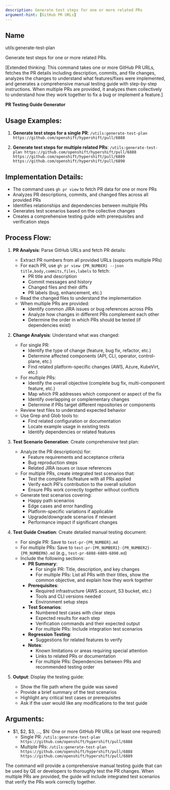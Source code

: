 ```yaml
---
description: Generate test steps for one or more related PRs
argument-hint: [GitHub PR URLs]
---
```


## Name
utils:generate-test-plan

Generate test steps for one or more related PRs.

[Extended thinking: This command takes one or more GitHub PR URLs, fetches the PR details including description, commits, and file changes, analyzes the changes to understand what features/fixes were implemented, and generates a comprehensive manual testing guide with step-by-step instructions. When multiple PRs are provided, it analyzes them collectively to understand how they work together to fix a bug or implement a feature.]

**PR Testing Guide Generator**

## Usage Examples:

1. **Generate test steps for a single PR**:
   `/utils:generate-test-plan https://github.com/openshift/hypershift/pull/6888`

2. **Generate test steps for multiple related PRs**:
   `/utils:generate-test-plan https://github.com/openshift/hypershift/pull/6888 https://github.com/openshift/hypershift/pull/6889 https://github.com/openshift/hypershift/pull/6890`

## Implementation Details:

- The command uses `gh pr view` to fetch PR data for one or more PRs
- Analyzes PR descriptions, commits, and changed files across all provided PRs
- Identifies relationships and dependencies between multiple PRs
- Generates test scenarios based on the collective changes
- Creates a comprehensive testing guide with prerequisites and verification steps

## Process Flow:

1. **PR Analysis**: Parse GitHub URLs and fetch PR details:
   - Extract PR numbers from all provided URLs (supports multiple PRs)
   - For each PR, use `gh pr view {PR_NUMBER} --json title,body,commits,files,labels` to fetch:
     - PR title and description
     - Commit messages and history
     - Changed files and their diffs
     - PR labels (bug, enhancement, etc.)
   - Read the changed files to understand the implementation
   - When multiple PRs are provided:
     - Identify common JIRA issues or bug references across PRs
     - Analyze how changes in different PRs complement each other
     - Determine the order in which PRs should be tested (if dependencies exist)

2. **Change Analysis**: Understand what was changed:
   - For single PR:
     - Identify the type of change (feature, bug fix, refactor, etc.)
     - Determine affected components (API, CLI, operator, control-plane, etc.)
     - Find related platform-specific changes (AWS, Azure, KubeVirt, etc.)
   - For multiple PRs:
     - Identify the overall objective (complete bug fix, multi-component feature, etc.)
     - Map which PR addresses which component or aspect of the fix
     - Identify overlapping or complementary changes
     - Determine if PRs target different repositories or components
   - Review test files to understand expected behavior
   - Use Grep and Glob tools to:
     - Find related configuration or documentation
     - Locate example usage in existing tests
     - Identify dependencies or related features

3. **Test Scenario Generation**: Create comprehensive test plan:
   - Analyze the PR description(s) for:
     - Feature requirements and acceptance criteria
     - Bug reproduction steps
     - Related JIRA issues or issue references
   - For multiple PRs, create integrated test scenarios that:
     - Test the complete fix/feature with all PRs applied
     - Verify each PR's contribution to the overall solution
     - Ensure PRs work correctly together without conflicts
   - Generate test scenarios covering:
     - Happy path scenarios
     - Edge cases and error handling
     - Platform-specific variations if applicable
     - Upgrade/downgrade scenarios if relevant
     - Performance impact if significant changes

4. **Test Guide Creation**: Create detailed manual testing document:
   - For single PR: Save to `test-pr-{PR_NUMBER}.md`
   - For multiple PRs: Save to `test-pr-{PR_NUMBER1}-{PR_NUMBER2}-{PR_NUMBERN}.md` (e.g., `test-pr-6888-6889-6890.md`)
   - Include the following sections:
     - **PR Summary**:
       - For single PR: Title, description, and key changes
       - For multiple PRs: List all PRs with their titles, show the common objective, and explain how they work together
     - **Prerequisites**:
       - Required infrastructure (AWS account, S3 bucket, etc.)
       - Tools and CLI versions needed
       - Environment setup steps
     - **Test Scenarios**:
       - Numbered test cases with clear steps
       - Expected results for each step
       - Verification commands and their expected output
       - For multiple PRs: Include integration test scenarios
     - **Regression Testing**:
       - Suggestions for related features to verify
     - **Notes**:
       - Known limitations or areas requiring special attention
       - Links to related PRs or documentation
       - For multiple PRs: Dependencies between PRs and recommended testing order

5. **Output**: Display the testing guide:
   - Show the file path where the guide was saved
   - Provide a brief summary of the test scenarios
   - Highlight any critical test cases or prerequisites
   - Ask if the user would like any modifications to the test guide

## Arguments:
- $1, $2, $3, ..., $N: One or more GitHub PR URLs (at least one required)
  - Single PR: `/utils:generate-test-plan https://github.com/openshift/hypershift/pull/6888`
  - Multiple PRs: `/utils:generate-test-plan https://github.com/openshift/hypershift/pull/6888 https://github.com/openshift/hypershift/pull/6889`

The command will provide a comprehensive manual testing guide that can be used by QE or developers to thoroughly test the PR changes. When multiple PRs are provided, the guide will include integrated test scenarios that verify the PRs work correctly together.
